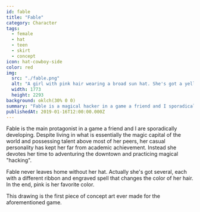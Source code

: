 ```yaml
---
id: fable
title: "Fable"
category: Character
tags:
  - female
  - hat
  - teen
  - skirt
  - concept
icon: hat-cowboy-side
color: red
img:
  src: "./fable.png"
  alt: "A girl with pink hair wearing a broad sun hat. She's got a yellow skirt and oversized red coat."
  width: 1773
  height: 2293
background: oklch(30% 0 0)
summary: "Fable is a magical hacker in a game a friend and I sporadically develop."
publishedAt: 2019-01-16T12:00:00.000Z
---
```


Fable is the main protagonist in a game a friend and I are sporadically developing. Despite living in what is essentially the magic capital of the world and possessing talent above most of her peers, her casual personality has kept her far from academic achievement. Instead she devotes her time to adventuring the downtown and practicing magical "hacking".

Fable never leaves home without her hat. Actually she's got several, each with a different ribbon and engraved spell that changes the color of her hair. In the end, pink is her favorite color.

This drawing is the first piece of concept art ever made for the aforementioned game.
